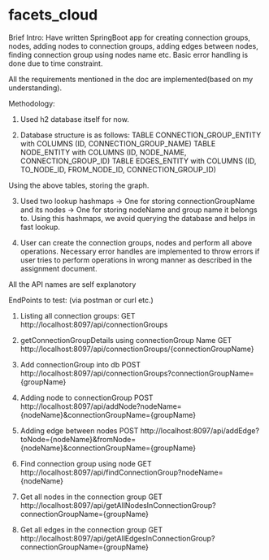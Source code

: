 # facets_cloud

Brief Intro:
Have written SpringBoot app for creating connection groups, nodes, adding nodes to connection groups, adding edges between nodes, finding connection group using nodes name etc.
Basic error handling is done due to time constraint.

All the requirements mentioned in the doc are implemented(based on my understanding).

Methodology:
1. Used h2 database itself for now.

2. Database structure is as follows:
TABLE CONNECTION_GROUP_ENTITY with COLUMNS (ID, CONNECTION_GROUP_NAME)
TABLE NODE_ENTITY with COLUMNS (ID, NODE_NAME, CONNECTION_GROUP_ID)
TABLE EDGES_ENTITY with COLUMNS (ID, TO_NODE_ID, FROM_NODE_ID, CONNECTION_GROUP_ID)

Using the above tables, storing the graph.

3. Used two lookup hashmaps
-> One for storing connectionGroupName and its nodes
-> One for storing nodeName and group name it belongs to.
Using this hashmaps, we avoid querying the database and helps in fast lookup.

4. User can create the connection groups, nodes and perform all above operations. Necessary error handles are implemented to throw errors if user tries to perform operations in wrong manner as described in the assignment document.


All the API names are self explanotory

EndPoints to test: (via postman or curl etc.)
1. Listing all connection groups:
GET http://localhost:8097/api/connectionGroups

2. getConnectionGroupDetails using connectionGroup Name
GET http://localhost:8097/api/connectionGroups/{connectionGroupName}

3. Add connectionGroup into db
POST http://localhost:8097/api/connectionGroups?connectionGroupName={groupName}

4. Adding node to connectionGroup
POST http://localhost:8097/api/addNode?nodeName={nodeName}&connectionGroupName={groupName}

5. Adding edge between nodes
POST http://localhost:8097/api/addEdge?toNode={nodeName}&fromNode={nodeName}&connectionGroupName={groupName}

6. Find connection group using node
GET http://localhost:8097/api/findConnectionGroup?nodeName={nodeName}

7. Get all nodes in the connection group
GET http://localhost:8097/api/getAllNodesInConnectionGroup?connectionGroupName={groupName}

8. Get all edges in the connection group
GET http://localhost:8097/api/getAllEdgesInConnectionGroup?connectionGroupName={groupName}

